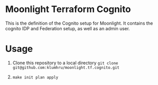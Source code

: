 Moonlight Terraform Cognito
===

This is the definition of the Cognito setup for Moonlight. It contains the cognito IDP and Federation setup, as well as an admin user.

# Usage

1. Clone this repository to a local directory `git clone git@github.com:klumhru/moonlight.tf.cognito.git`

2. `make init plan apply`

